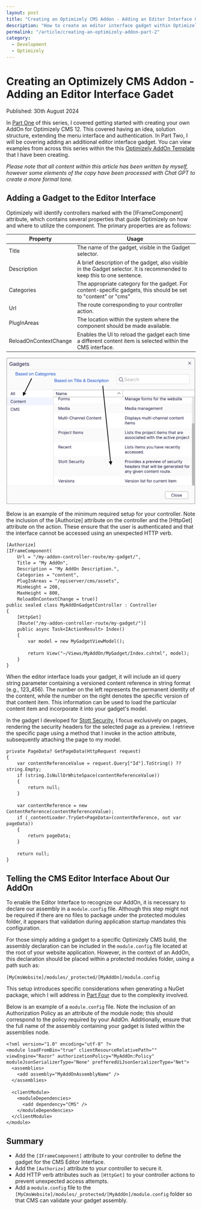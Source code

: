 ```yaml
---
layout: post
title: "Creating an Optimizely CMS Addon - Adding an Editor Interface Gadet"
description: "How to create an editor interface gadget within Optimizely CMS PAAS Core."
permalink: "/article/creating-an-optimizely-addon-part-2"
category:
  - Development
  - Optimizely
---
```


# Creating an Optimizely CMS Addon - Adding an Editor Interface Gadet

Published: 30th August 2024

In [Part One](/article/creating-an-optimizely-addon-part-1) of this series, I covered getting started with creating your own AddOn for Optimizely CMS 12. This covered having an idea, solution structure, extending the menu interface and authentication. In Part Two, I will be covering adding an additional editor interface gadget. You can view examples from across this series within the this [Optimizely AddOn Template](https://github.com/GeekInTheNorth/OptimizelyAddOnTemplate) that I have been creating.

_Please note that all content within this article has been written by myself, however some elements of the copy have been processed with Chat GPT to create a more formal tone._

## Adding a Gadget to the Editor Interface

Optimizely will identify controllers marked with the [IFrameComponent] attribute, which contains several properties that guide Optimizely on how and where to utilize the component. The primary properties are as follows:

| Property | Usage |
|----------|-------|
| Title | The name of the gadget, visible in the Gadget selector. |
| Description | A brief description of the gadget, also visible in the Gadget selector. It is recommended to keep this to one sentence. |
| Categories | The appropriate category for the gadget. For content-specific gadgets, this should be set to "content" or "cms" |
| Url | The route corresponding to your controller action. |
| PlugInAreas | The location within the system where the component should be made available. |
| ReloadOnContextChange | Enables the UI to reload the gadget each time a different content item is selected within the CMS interface. |

![Gadget Selector in Optimizely CMS 12 Editor Interface](/assets/custom-admin-in-cms-12-4.png)

Below is an example of the minimum required setup for your controller. Note the inclusion of the [Authorize] attribute on the controller and the [HttpGet] attribute on the action. These ensure that the user is authenticated and that the interface cannot be accessed using an unexpected HTTP verb.

```
[Authorize]
[IFrameComponent(
    Url = "/my-addon-controller-route/my-gadget/",
    Title = "My AddOn",
    Description = "My AddOn Description.",
    Categories = "content",
    PlugInAreas = "/episerver/cms/assets",
    MinHeight = 200,
    MaxHeight = 800,
    ReloadOnContextChange = true)]
public sealed class MyAddOnGadgetController : Controller
{
    [HttpGet]
    [Route("/my-addon-controller-route/my-gadget/")]
    public async Task<IActionResult> Index()
    {
        var model = new MyGadgetViewModel();

        return View("~/Views/MyAddOn/MyGadget/Index.cshtml", model);
    }
}
```

When the editor interface loads your gadget, it will include an id query string parameter containing a versioned content reference in string format (e.g., 123_456). The number on the left represents the permanent identity of the content, while the number on the right denotes the specific version of that content item. This information can be used to load the particular content item and incorporate it into your gadget's model.

In the gadget I developed for [Stott Security](https://github.com/GeekInTheNorth/Stott.Security.Optimizely), I focus exclusively on pages, rendering the security headers for the selected page as a preview. I retrieve the specific page using a method that I invoke in the action attribute, subsequently attaching the page to my model.

```
private PageData? GetPageData(HttpRequest request)
{
    var contentReferenceValue = request.Query["Id"].ToString() ?? string.Empty;
    if (string.IsNullOrWhiteSpace(contentReferenceValue))
    {
        return null;
    }

    var contentReference = new ContentReference(contentReferenceValue);
    if (_contentLoader.TryGet<PageData>(contentReference, out var pageData))
    {
        return pageData;
    }

    return null;
}
```

## Telling the CMS Editor Interface About Our AddOn

To enable the Editor Interface to recognize our AddOn, it is necessary to declare our assembly in a `module.config` file. Although this step might not be required if there are no files to package under the protected modules folder, it appears that validation during application startup mandates this configuration.

For those simply adding a gadget to a specific Optimizely CMS build, the assembly declaration can be included in the `module.config` file located at the root of your website application. However, in the context of an AddOn, this declaration should be placed within a protected modules folder, using a path such as:

`[MyCmsWebsite]/modules/_protected/[MyAddOn]/module.config`

This setup introduces specific considerations when generating a NuGet package, which I will address in [Part Four](/article/creating-an-optimizely-addon-part-4) due to the complexity involved.

Below is an example of a `module.config` file. Note the inclusion of an Authorization Policy as an attribute of the module node; this should correspond to the policy required by your AddOn. Additionally, ensure that the full name of the assembly containing your gadget is listed within the assemblies node.

```
<?xml version="1.0" encoding="utf-8" ?>
<module loadFromBin="true" clientResourceRelativePath="" viewEngine="Razor" authorizationPolicy="MyAddOn:Policy" moduleJsonSerializerType="None" prefferedUiJsonSerializerType="Net">
  <assemblies>
    <add assembly="MyAddOnAssemblyName" />
  </assemblies>

  <clientModule>
    <moduleDependencies>
      <add dependency="CMS" />
    </moduleDependencies>
  </clientModule>
</module>
```

## Summary

- Add the `[IFrameComponent]` attribute to your controller to define the gadget for the CMS Editor Interface.
- Add the `[Authorize]` attribute to your controller to secure it.
- Add HTTP verb attributes such as `[HttpGet]` to your controller actions to prevent unexpected access attempts.
- Add a `module.config` file to the `[MyCmsWebsite]/modules/_protected/[MyAddOn]/module.config` folder so that CMS can validate your gadget assembly.
